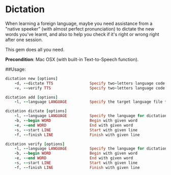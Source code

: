 Dictation
=============

When learning a foreign language, maybe you need assistance from a "native speeker" (with almost perfect pronunciation) to dictate the new words you've learnt, and also to help you check if it's right or wrong right after one session.

This gem does all you need.

**Precondition**: Mac OSX (with built-in Text-to-Speech function).

##Usage:
```ruby
dictation new [options]
    -d, --dictate TTS                Specify two-letters language code for dictation
    -v, --verify TTS                 Specify two-letters language code for verification

dictation add [options]
    -l, --language LANGUAGE          Specify the target language file for adding more words

dictation dictate [options]
    -l, --language LANGUAGE          Specify the language for dictation
    -b, --begin WORD                 Begin with given word
    -e, --end WORD                   End with given word
    -s, --start LINE                 Start with given line
    -f, --finish LINE                Finish with given line

dictation verify [options]
    -l, --language LANGUAGE          Specify the language for dictation
    -b, --begin WORD                 Begin with given word
    -e, --end WORD                   End with given word
    -s, --start LINE                 Start with given line
    -f, --finish LINE                Finish with given line
```

